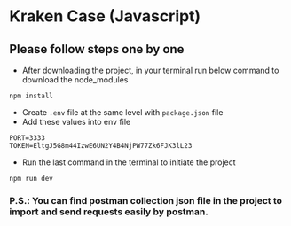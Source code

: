 # Kraken Case (Javascript)
## Please follow steps one by one
- After downloading the project, in your terminal run below command to download the node_modules
```
npm install
```
- Create `.env` file at the same level with `package.json` file
- Add these values into env file
```
PORT=3333
TOKEN=EltgJ5G8m44IzwE6UN2Y4B4NjPW77Zk6FJK3lL23
```
- Run the last command in the terminal to initiate the project
```
npm run dev
```

### P.S.: You can find postman collection json file in the project to import and send requests easily by postman.
